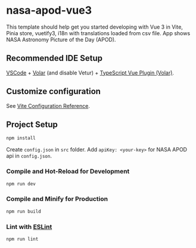 # nasa-apod-vue3

This template should help get you started developing with Vue 3 in Vite, Pinia store, vuetify3, i18n with translations loaded from csv file.
App shows NASA Astronomy Picture of the Day (APOD).

## Recommended IDE Setup

[VSCode](https://code.visualstudio.com/) + [Volar](https://marketplace.visualstudio.com/items?itemName=Vue.volar) (and disable Vetur) + [TypeScript Vue Plugin (Volar)](https://marketplace.visualstudio.com/items?itemName=Vue.vscode-typescript-vue-plugin).

## Customize configuration

See [Vite Configuration Reference](https://vitejs.dev/config/).

## Project Setup

```sh
npm install
```

Create `config.json` in `src` folder.
Add `apiKey: <your-key>` for NASA APOD api in `config.json`.

### Compile and Hot-Reload for Development

```sh
npm run dev
```

### Compile and Minify for Production

```sh
npm run build
```

### Lint with [ESLint](https://eslint.org/)

```sh
npm run lint
```
